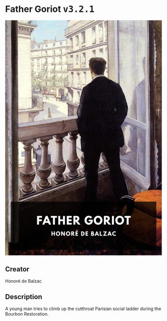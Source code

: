 
# Father Goriot <kbd>v3.2.1</kbd>

<center>
  <img src="./cover-1024.jpg"/>
</center>

## Creator
Honoré de Balzac

## Description
A young man tries to climb up the cutthroat Parisian social ladder during the Bourbon Restoration.
